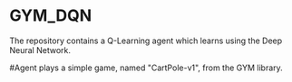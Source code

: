 # GYM_DQN
The repository contains a Q-Learning agent which learns using the Deep Neural Network. 

#Agent plays a simple game, named "CartPole-v1", from the GYM library.
